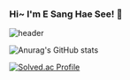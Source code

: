 ### Hi~ I'm E Sang Hae See! 👋

![header](https://capsule-render.vercel.app/api?type=wave&color=auto&height=300&section=header&text=HeyESangHaeSee!&fontSize=90)


<!--
**runnz121/runnz121** is a ✨ _special_ ✨ repository because its `README.md` (this file) appears on your GitHub profile.

Here are some ideas to get you started:

- 🔭 I’m currently working on ...
- 🌱 I’m currently learning ...
- 👯 I’m looking to collaborate on ...
- 🤔 I’m looking for help with ...
- 💬 Ask me about ...
- 📫 How to reach me: ...
- 😄 Pronouns: ...
- ⚡ Fun fact: ...
[![willianrod's wakatime stats](https://github-readme-stats.vercel.app/api/wakatime?username=runnz121)](https://github.com/anuraghazra/github-readme-stats)
[![Top Langs](https://github-readme-stats.vercel.app/api/top-langs/?username=runnz121&layout=compact)](https://github.com/anuraghazra/github-readme-stats)
![Anurag's GitHub stats](https://github-readme-stats.vercel.app/api?username=runnz121&show_icons=true)
[![willianrod's wakatime stats](https://github-readme-stats.vercel.app/api/wakatime?username=runnz121)](https://github.com/anuraghazra/github-readme-stats)

-->
![Anurag's GitHub stats](https://github-readme-stats.vercel.app/api?username=runnz121&show_icons=true&theme=dracula)
<!-- <img align='left' src="https://github-readme-stats.vercel.app/api?username=runnz121&show_icons=true&theme=dracula"> -->
<!--
[![willianrod's wakatime stats](https://github-readme-stats.vercel.app/api/wakatime?username=@runnz121)](https://github.com/anuraghazra/github-readme-stats)


-->
<!-- <img align='right' src="http://mazassumnida.wtf/api/v2/generate_badge?boj=runnz121">
 -->

[![Solved.ac Profile](http://mazassumnida.wtf/api/v2/generate_badge?boj=runnz121)](https://solved.ac/runnz121/)
